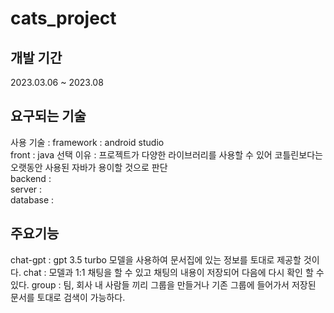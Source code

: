 # cats_project

## 개발 기간 
2023.03.06 ~ 2023.08



## 요구되는 기술 
사용 기술 : framework : android studio   
front :  java 선택 이유 : 프로젝트가 다양한 라이브러리를 사용할 수 있어 코틀린보다는 오랫동안 사용된 자바가 용이할 것으로 판단   
backend :  
server :  
database :   


## 주요기능 
chat-gpt : gpt 3.5 turbo 모델을 사용하여 문서집에 있는 정보를 토대로 제공할 것이다.
chat : 모델과 1:1 채팅을 할 수 있고 채팅의 내용이 저장되어 다음에 다시 확인 할 수 있다.
group : 팀, 회사 내 사람들 끼리 그룹을 만들거나 기존 그룹에 들어가서 저장된 문서를 토대로 검색이 가능하다.



